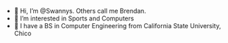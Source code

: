 - 👋 Hi, I’m @Swannys. Others call me Brendan.
- 👀 I’m interested in Sports and Computers
- 💞️ I have a BS in Computer Engineering from California State University, Chico

<!---
Swannys/Swannys is a ✨ special ✨ repository because its `README.md` (this file) appears on your GitHub profile.
You can click the Preview link to take a look at your changes.
--->
